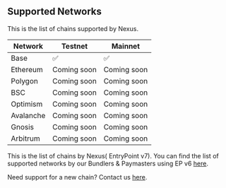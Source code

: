## Supported Networks

This is  the list of chains supported by Nexus.

|Network | Testnet | Mainnet |   
| --- | --- | --- |
|Base | ✅ | ✅ |  
|Ethereum | Coming soon | Coming soon |  
|Polygon | Coming soon | Coming soon |  
|BSC | Coming soon | Coming soon |  
|Optimism | Coming soon | Coming soon |  
|Avalanche | Coming soon | Coming soon |  
|Gnosis | Coming soon | Coming soon |  
|Arbitrum | Coming soon | Coming soon |  

This is the list of chains by Nexus( EntryPoint v7). You can find the list of supported networks by our Bundlers & Paymasters using EP v6 [here](/supportedNetworks).

Need support for a new chain? Contact us [here](https://forms.gle/nycUAs3Fwyzz772w7).